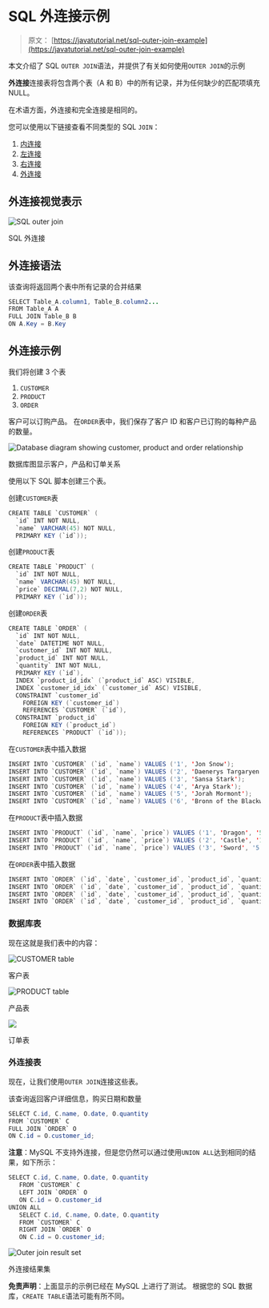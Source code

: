 # SQL 外连接示例

> 原文： [https://javatutorial.net/sql-outer-join-example](https://javatutorial.net/sql-outer-join-example)

本文介绍了 SQL `OUTER JOIN`语法，并提供了有关如何使用`OUTER JOIN`的示例

**外连接**连接表将包含两个表（A 和 B）中的所有记录，并为任何缺少的匹配项填充 NULL。

在术语方面，外连接和完全连接是相同的。

您可以使用以下链接查看不同类型的 SQL `JOIN`：

1.  [内连接](https://javatutorial.net/sql-inner-join-example)
2.  [左连接](https://javatutorial.net/sql-left-join-example)
3.  [右连接](https://javatutorial.net/sql-right-join-example)
4.  [外连接](https://javatutorial.net/sql-outer-join-example)

## 外连接视觉表示

![SQL outer join](img/a50c1ae72ef499d3ce568def27e80392.jpg)

SQL 外连接

## 外连接语法

该查询将返回两个表中所有记录的合并结果

```java
SELECT Table_A.column1, Table_B.column2...
FROM Table_A A
FULL JOIN Table_B B
ON A.Key = B.Key
```

## 外连接示例

我们将创建 3 个表

1.  `CUSTOMER`
2.  `PRODUCT`
3.  `ORDER`

客户可以订购产品。 在`ORDER`表中，我们保存了客户 ID 和客户已订购的每种产品的数量。

![Database diagram showing customer, product and order relationship](img/a1a1a554bb3f3f126e9d3a7425b1541e.jpg)

数据库图显示客户，产品和订单关系

使用以下 SQL 脚本创建三个表。

创建`CUSTOMER`表

```java
CREATE TABLE `CUSTOMER` (
  `id` INT NOT NULL,
  `name` VARCHAR(45) NOT NULL,
  PRIMARY KEY (`id`));
```

创建`PRODUCT`表

```java
CREATE TABLE `PRODUCT` (
  `id` INT NOT NULL,
  `name` VARCHAR(45) NOT NULL,
  `price` DECIMAL(7,2) NOT NULL,
  PRIMARY KEY (`id`));
```

创建`ORDER`表

```java
CREATE TABLE `ORDER` (
  `id` INT NOT NULL,
  `date` DATETIME NOT NULL,
  `customer_id` INT NOT NULL,
  `product_id` INT NOT NULL,
  `quantity` INT NOT NULL,
  PRIMARY KEY (`id`),
  INDEX `product_id_idx` (`product_id` ASC) VISIBLE,
  INDEX `customer_id_idx` (`customer_id` ASC) VISIBLE,
  CONSTRAINT `customer_id`
    FOREIGN KEY (`customer_id`)
    REFERENCES `CUSTOMER` (`id`),
  CONSTRAINT `product_id`
    FOREIGN KEY (`product_id`)
    REFERENCES `PRODUCT` (`id`));
```

在`CUSTOMER`表中插入数据

```java
INSERT INTO `CUSTOMER` (`id`, `name`) VALUES ('1', 'Jon Snow');
INSERT INTO `CUSTOMER` (`id`, `name`) VALUES ('2', 'Daenerys Targaryen');
INSERT INTO `CUSTOMER` (`id`, `name`) VALUES ('3', 'Sansa Stark');
INSERT INTO `CUSTOMER` (`id`, `name`) VALUES ('4', 'Arya Stark');
INSERT INTO `CUSTOMER` (`id`, `name`) VALUES ('5', 'Jorah Mormont');
INSERT INTO `CUSTOMER` (`id`, `name`) VALUES ('6', 'Bronn of the Blackwater');

```

在`PRODUCT`表中插入数据

```java
INSERT INTO `PRODUCT` (`id`, `name`, `price`) VALUES ('1', 'Dragon', '5000');
INSERT INTO `PRODUCT` (`id`, `name`, `price`) VALUES ('2', 'Castle', '1000');
INSERT INTO `PRODUCT` (`id`, `name`, `price`) VALUES ('3', 'Sword', '5');
```

在`ORDER`表中插入数据

```java
INSERT INTO `ORDER` (`id`, `date`, `customer_id`, `product_id`, `quantity`) VALUES ('1', '2019-01-08 00:00:00', '2', '1', '3');
INSERT INTO `ORDER` (`id`, `date`, `customer_id`, `product_id`, `quantity`) VALUES ('2', '2019-01-22 00:00:00', '6', '3', '1');
INSERT INTO `ORDER` (`id`, `date`, `customer_id`, `product_id`, `quantity`) VALUES ('3', '2019-02-15 00:00:00', '6', '2', '1');
INSERT INTO `ORDER` (`id`, `date`, `customer_id`, `product_id`, `quantity`) VALUES ('4', '2019-02-16 00:00:00', '1', '3', '1');

```

### 数据库表

现在这就是我们表中的内容：

![CUSTOMER table](img/ebea7beffe1dca47b96f5454b94e5a3e.jpg)

客户表

![PRODUCT table](img/3c1c61c9736958b57eb414bc54e26cce.jpg)

产品表

![](img/c057cd3d63f31cad46fa8692f4be11dd.jpg)

订单表

### 外连接表

现在，让我们使用`OUTER JOIN`连接这些表。

该查询返回客户详细信息，购买日期和数量

```java
SELECT C.id, C.name, O.date, O.quantity
FROM `CUSTOMER` C
FULL JOIN `ORDER` O
ON C.id = O.customer_id;
```

**注意**：MySQL 不支持外连接，但是您仍然可以通过使用`UNION ALL`达到相同的结果，如下所示：

```java
SELECT C.id, C.name, O.date, O.quantity
   FROM `CUSTOMER` C
   LEFT JOIN `ORDER` O
   ON C.id = O.customer_id
UNION ALL
   SELECT C.id, C.name, O.date, O.quantity
   FROM `CUSTOMER` C
   RIGHT JOIN `ORDER` O
   ON C.id = O.customer_id;
```

![Outer join result set](img/3e1694a096ec927d8c2fcc92f442977a.jpg)

外连接结果集

**免责声明**：上面显示的示例已经在 MySQL 上进行了测试。 根据您的 SQL 数据库，`CREATE TABLE`语法可能有所不同。